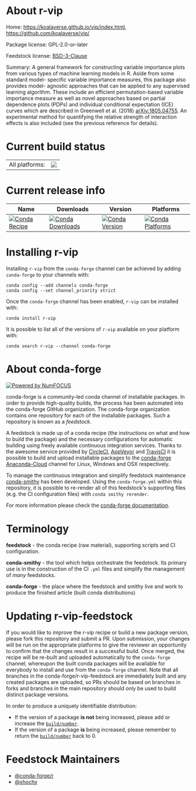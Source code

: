 About r-vip
===========

Home: https://koalaverse.github.io/vip/index.html, https://github.com/koalaverse/vip/

Package license: GPL-2.0-or-later

Feedstock license: [BSD-3-Clause](https://github.com/conda-forge/r-vip-feedstock/blob/master/LICENSE.txt)

Summary: A general framework for constructing variable importance plots from  various types of machine learning models in R. Aside from some standard model- specific variable importance measures, this package also provides model- agnostic approaches that can be applied to any supervised learning algorithm. These include an efficient permutation-based variable importance measure as  well as novel approaches based on partial dependence plots (PDPs) and  individual conditional expectation (ICE) curves which are described in  Greenwell et al. (2018) <arXiv:1805.04755>. An experimental method for  quantifying the relative strength of interaction effects is also included (see  the previous reference for details).

Current build status
====================


<table><tr><td>All platforms:</td>
    <td>
      <a href="https://dev.azure.com/conda-forge/feedstock-builds/_build/latest?definitionId=7156&branchName=master">
        <img src="https://dev.azure.com/conda-forge/feedstock-builds/_apis/build/status/r-vip-feedstock?branchName=master">
      </a>
    </td>
  </tr>
</table>

Current release info
====================

| Name | Downloads | Version | Platforms |
| --- | --- | --- | --- |
| [![Conda Recipe](https://img.shields.io/badge/recipe-r--vip-green.svg)](https://anaconda.org/conda-forge/r-vip) | [![Conda Downloads](https://img.shields.io/conda/dn/conda-forge/r-vip.svg)](https://anaconda.org/conda-forge/r-vip) | [![Conda Version](https://img.shields.io/conda/vn/conda-forge/r-vip.svg)](https://anaconda.org/conda-forge/r-vip) | [![Conda Platforms](https://img.shields.io/conda/pn/conda-forge/r-vip.svg)](https://anaconda.org/conda-forge/r-vip) |

Installing r-vip
================

Installing `r-vip` from the `conda-forge` channel can be achieved by adding `conda-forge` to your channels with:

```
conda config --add channels conda-forge
conda config --set channel_priority strict
```

Once the `conda-forge` channel has been enabled, `r-vip` can be installed with:

```
conda install r-vip
```

It is possible to list all of the versions of `r-vip` available on your platform with:

```
conda search r-vip --channel conda-forge
```


About conda-forge
=================

[![Powered by NumFOCUS](https://img.shields.io/badge/powered%20by-NumFOCUS-orange.svg?style=flat&colorA=E1523D&colorB=007D8A)](http://numfocus.org)

conda-forge is a community-led conda channel of installable packages.
In order to provide high-quality builds, the process has been automated into the
conda-forge GitHub organization. The conda-forge organization contains one repository
for each of the installable packages. Such a repository is known as a *feedstock*.

A feedstock is made up of a conda recipe (the instructions on what and how to build
the package) and the necessary configurations for automatic building using freely
available continuous integration services. Thanks to the awesome service provided by
[CircleCI](https://circleci.com/), [AppVeyor](https://www.appveyor.com/)
and [TravisCI](https://travis-ci.com/) it is possible to build and upload installable
packages to the [conda-forge](https://anaconda.org/conda-forge)
[Anaconda-Cloud](https://anaconda.org/) channel for Linux, Windows and OSX respectively.

To manage the continuous integration and simplify feedstock maintenance
[conda-smithy](https://github.com/conda-forge/conda-smithy) has been developed.
Using the ``conda-forge.yml`` within this repository, it is possible to re-render all of
this feedstock's supporting files (e.g. the CI configuration files) with ``conda smithy rerender``.

For more information please check the [conda-forge documentation](https://conda-forge.org/docs/).

Terminology
===========

**feedstock** - the conda recipe (raw material), supporting scripts and CI configuration.

**conda-smithy** - the tool which helps orchestrate the feedstock.
                   Its primary use is in the construction of the CI ``.yml`` files
                   and simplify the management of *many* feedstocks.

**conda-forge** - the place where the feedstock and smithy live and work to
                  produce the finished article (built conda distributions)


Updating r-vip-feedstock
========================

If you would like to improve the r-vip recipe or build a new
package version, please fork this repository and submit a PR. Upon submission,
your changes will be run on the appropriate platforms to give the reviewer an
opportunity to confirm that the changes result in a successful build. Once
merged, the recipe will be re-built and uploaded automatically to the
`conda-forge` channel, whereupon the built conda packages will be available for
everybody to install and use from the `conda-forge` channel.
Note that all branches in the conda-forge/r-vip-feedstock are
immediately built and any created packages are uploaded, so PRs should be based
on branches in forks and branches in the main repository should only be used to
build distinct package versions.

In order to produce a uniquely identifiable distribution:
 * If the version of a package **is not** being increased, please add or increase
   the [``build/number``](https://docs.conda.io/projects/conda-build/en/latest/resources/define-metadata.html#build-number-and-string).
 * If the version of a package **is** being increased, please remember to return
   the [``build/number``](https://docs.conda.io/projects/conda-build/en/latest/resources/define-metadata.html#build-number-and-string)
   back to 0.

Feedstock Maintainers
=====================

* [@conda-forge/r](https://github.com/conda-forge/r/)
* [@xhochy](https://github.com/xhochy/)

